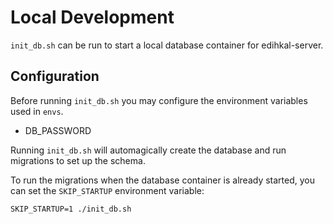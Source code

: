 # Local Development

`init_db.sh` can be run to start a local database container for edihkal-server.

## Configuration

Before running `init_db.sh` you may configure the environment variables used in `envs`.

- DB_PASSWORD

Running `init_db.sh` will automagically create the database and run migrations to set up the schema.

To run the migrations when the database container is already started, you can set the `SKIP_STARTUP` environment variable:

```
SKIP_STARTUP=1 ./init_db.sh
```
